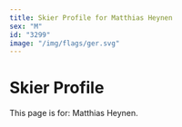 ```yaml
---
title: Skier Profile for Matthias Heynen
sex: "M"
id: "3299"
image: "/img/flags/ger.svg" 
---
```


# Skier Profile

This page is for: Matthias Heynen.
    